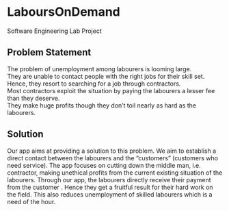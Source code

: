 # LaboursOnDemand
Software Engineering Lab Project<br>

## Problem Statement<br>

The problem of unemployment among labourers is looming large.<br>They are unable to contact people with the right jobs for their skill set.<br> Hence, they resort to searching for a job through contractors.<br>Most contractors exploit the situation by paying the labourers a lesser fee than they deserve.<br>They make huge profits though they don’t toil nearly as hard as the labourers.

## Solution<br>

Our app aims at providing a solution to this problem. We aim to establish a direct contact between the labourers and the “customers” (customers who need service). The app focuses on cutting down the middle man, i.e. contractor, making unethical profits from the current existing situation of the labourers.  Through our app, the labourers directly receive their payment from the customer . Hence they get a fruitful result for their hard work on the field. This also reduces unemployment of skilled labourers which is a need of the hour.
